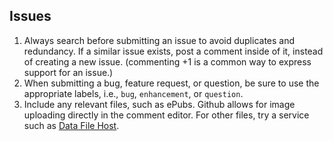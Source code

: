 
## Issues

1. Always search before submitting an issue to avoid duplicates and redundancy. If a similar issue exists, post a comment inside of it, instead of creating a new issue. (commenting +1 is a common way to express support for an issue.)
2. When submitting a bug, feature request, or question, be sure to use the appropriate labels, i.e., `bug`, `enhancement`, or `question`.
3. Include any relevant files, such as ePubs. Github allows for image uploading directly in the comment editor. For other files, try a service such as [Data File Host](http://datafilehost.com).
